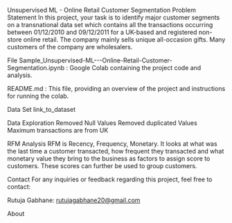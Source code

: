 Unsupervised ML - Online Retail Customer Segmentation
Problem Statement
In this project, your task is to identify major customer segments on a transnational data set which contains all the transactions occurring between 01/12/2010 and 09/12/2011 for a UK-based and registered non-store online retail. The company mainly sells unique all-occasion gifts. Many customers of the company are wholesalers.

File
Sample_Unsupervised-ML---Online-Retail-Customer-Segmentation.ipynb : Google Colab containing the project code and analysis.

README.md : This file, providing an overview of the project and instructions for running the colab.

Data Set
link_to_dataset

Data Exploration
Removed Null Values Removed duplicated Values Maximum transactions are from UK

RFM Analysis
RFM is Recency, Frequency, Monetary. It looks at what was the last time a customer transacted, how frequent they transacted and what monetary value they bring to the business as factors to assign score to customers. These scores can further be used to group customers.

Contact For any inquiries or feedback regarding this project, feel free to contact:

Rutuja Gabhane: rutujagabhane20@gmail.com

About
